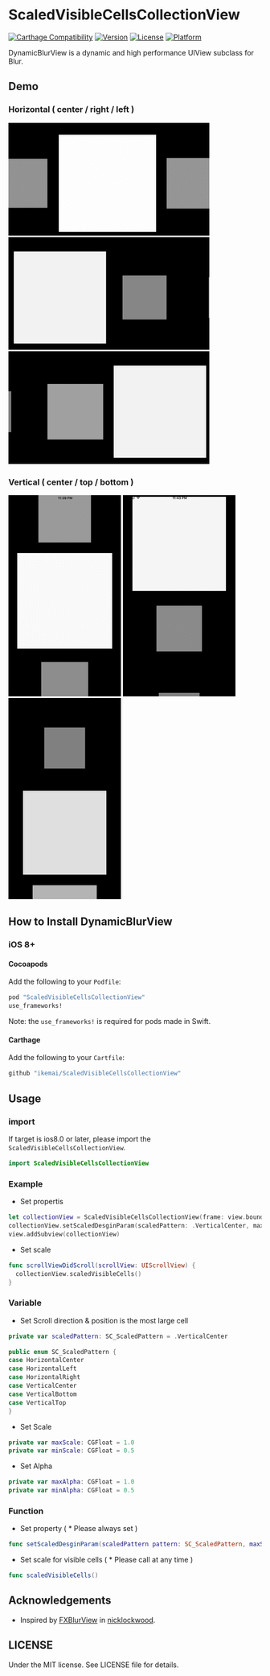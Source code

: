 # ScaledVisibleCellsCollectionView

[![Carthage Compatibility](https://img.shields.io/badge/carthage-✓-f2a77e.svg?style=flat)](https://github.com/Carthage/Carthage/)
[![Version](https://img.shields.io/cocoapods/v/DynamicBlurView.svg?style=flat)](http://cocoadocs.org/docsets/DynamicBlurView)
[![License](https://img.shields.io/cocoapods/l/DynamicBlurView.svg?style=flat)](http://cocoadocs.org/docsets/DynamicBlurView)
[![Platform](https://img.shields.io/cocoapods/p/DynamicBlurView.svg?style=flat)](http://cocoadocs.org/docsets/DynamicBlurView)

DynamicBlurView is a dynamic and high performance UIView subclass for Blur.

## Demo

### Horizontal ( center / right / left )
![Gif](https://github.com/ikemai/assets/blob/master/ScaledVisibleCellsCollectionView/horizontal_center.gif) ![Gif](https://github.com/ikemai/assets/blob/master/ScaledVisibleCellsCollectionView/horizontal_left.gif) ![Gif](https://github.com/ikemai/assets/blob/master/ScaledVisibleCellsCollectionView/horizontal_right.gif)

### Vertical ( center / top / bottom )
![Gif](https://github.com/ikemai/assets/blob/master/ScaledVisibleCellsCollectionView/vertical_center.gif) ![Gif](https://github.com/ikemai/assets/blob/master/ScaledVisibleCellsCollectionView/vertical_top.gif) ![Gif](https://github.com/ikemai/assets/blob/master/ScaledVisibleCellsCollectionView/vertical_bottom.gif)

## How to Install DynamicBlurView

### iOS 8+

#### Cocoapods

Add the following to your `Podfile`:

```Ruby
pod "ScaledVisibleCellsCollectionView"
use_frameworks!
```
Note: the `use_frameworks!` is required for pods made in Swift.

#### Carthage

Add the following to your `Cartfile`:

```Ruby
github "ikemai/ScaledVisibleCellsCollectionView"
```


## Usage

### import

If target is ios8.0 or later, please import the `ScaledVisibleCellsCollectionView`.

```Swift
import ScaledVisibleCellsCollectionView
```

### Example

* Set propertis

```swift
let collectionView = ScaledVisibleCellsCollectionView(frame: view.bounds)
collectionView.setScaledDesginParam(scaledPattern: .VerticalCenter, maxScale: 1.2, minScale: 0.5, maxAlpha: 1.0, minAlpha: 0.5)
view.addSubview(collectionView)
```

* Set scale

```swift
func scrollViewDidScroll(scrollView: UIScrollView) {
  collectionView.scaledVisibleCells()
}
```

### Variable


* Set Scroll direction & position is the most large cell

```swift
private var scaledPattern: SC_ScaledPattern = .VerticalCenter
```

```swift
public enum SC_ScaledPattern {
case HorizontalCenter
case HorizontalLeft
case HorizontalRight
case VerticalCenter
case VerticalBottom
case VerticalTop
}
```

* Set Scale

```Swift
private var maxScale: CGFloat = 1.0
private var minScale: CGFloat = 0.5
```

* Set Alpha

```Swift
private var maxAlpha: CGFloat = 1.0
private var minAlpha: CGFloat = 0.5
```


### Function

* Set property ( * Please always set )

```swift
func setScaledDesginParam(scaledPattern pattern: SC_ScaledPattern, maxScale: CGFloat, minScale: CGFloat, maxAlpha: CGFloat, minAlpha: CGFloat)
```

* Set scale for visible cells ( * Please call at any time )

```swift
func scaledVisibleCells()
```

## Acknowledgements

* Inspired by [FXBlurView](https://github.com/nicklockwood/FXBlurView) in [nicklockwood](https://github.com/nicklockwood).

## LICENSE

Under the MIT license. See LICENSE file for details.
